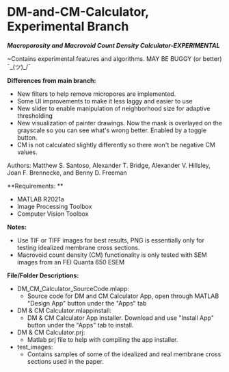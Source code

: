 # DM-and-CM-Calculator, Experimental Branch
***Macroporosity and Macrovoid Count Density Calculator-EXPERIMENTAL***

~Contains experimental features and algorithms. MAY BE BUGGY (or better) ¯\_(ツ)_/¯

**Differences from main branch:**
- New filters to help remove micropores are implemented. 
- Some UI improvements to make it less laggy and easier to use
- New slider to enable manipulation of neighborhood size for adaptive thresholding
- New visualization of painter drawings. Now the mask is overlayed on the grayscale so you can see what's wrong better. Enabled by a toggle button.
- CM is not calculated slightly differently so there won't be negative CM values.

Authors: Matthew S. Santoso, Alexander T. Bridge, Alexander V. Hillsley, Joan F. Brennecke, and Benny D. Freeman

**Requirements: **
- MATLAB R2021a
- Image Processing Toolbox
- Computer Vision Toolbox

**Notes:**
- Use TIF or TIFF images for best results, PNG is essentially only for testing idealized membrane cross sections.
- Macrovoid count density (CM) functionality is only tested with SEM images from an FEI Quanta 650 ESEM

**File/Folder Descriptions:**
- DM_CM_Calculator_SourceCode.mlapp:
  - Source code for DM and CM Calculator App, open through MATLAB "Design App" button under the "Apps" tab
- DM & CM Calculator.mlappinstall:
  - DM & CM Calculator App installer. Download and use "Install App" button under the "Apps" tab to install.
- DM & CM Calculator.prj:
  - Matlab prj file to help with compiling the app installer.
- test_images:
  - Contains samples of some of the idealized and real membrane cross sections used in the paper.
